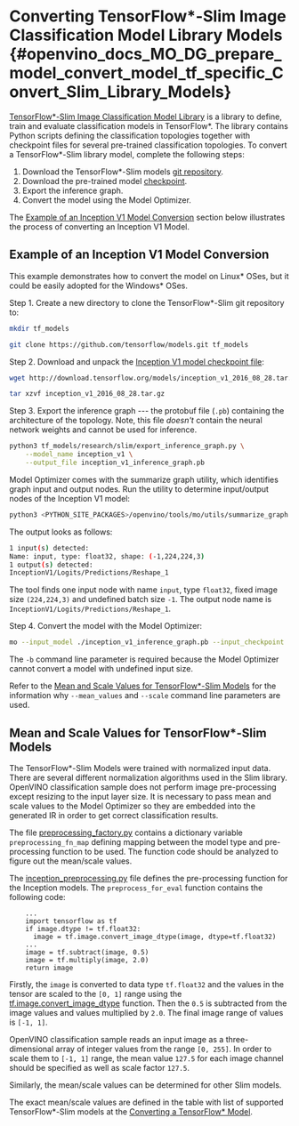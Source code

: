 # Converting TensorFlow*-Slim Image Classification Model Library Models {#openvino_docs_MO_DG_prepare_model_convert_model_tf_specific_Convert_Slim_Library_Models}

<a href="https://github.com/tensorflow/models/tree/master/research/slim/README.md">TensorFlow\*-Slim Image Classification Model Library</a> is a library to define, train and evaluate classification models in TensorFlow\*. The library contains Python scripts defining the classification topologies together with checkpoint files for several pre-trained classification topologies. To convert a TensorFlow\*-Slim library model, complete the following steps: 

1. Download the TensorFlow\*-Slim models [git repository](https://github.com/tensorflow/models).
2. Download the pre-trained model [checkpoint](https://github.com/tensorflow/models/tree/master/research/slim#pre-trained-models).
3. Export the inference graph.
4. Convert the model using the Model Optimizer.

The [Example of an Inception V1 Model Conversion](#example_of_an_inception_v1_model_conversion) section below illustrates the process of converting an Inception V1 Model. 

## Example of an Inception V1 Model Conversion <a name="example_of_an_inception_v1_model_conversion"></a>
This example demonstrates how to convert the model on Linux\* OSes, but it could be easily adopted for the Windows\* OSes.

Step 1. Create a new directory to clone the TensorFlow\*-Slim git repository to:

```sh
mkdir tf_models
```
```sh
git clone https://github.com/tensorflow/models.git tf_models
```

Step 2. Download and unpack the [Inception V1 model checkpoint file](http://download.tensorflow.org/models/inception_v1_2016_08_28.tar.gz):

```sh
wget http://download.tensorflow.org/models/inception_v1_2016_08_28.tar.gz
```
```sh
tar xzvf inception_v1_2016_08_28.tar.gz
```

Step 3. Export the inference graph --- the protobuf file (`.pb`) containing the architecture of the topology. Note, this file *doesn't* contain the neural network weights and cannot be used for inference.

```sh
python3 tf_models/research/slim/export_inference_graph.py \
    --model_name inception_v1 \
    --output_file inception_v1_inference_graph.pb
```

Model Optimizer comes with the summarize graph utility, which identifies graph input and output nodes. Run the utility to determine input/output nodes of the Inception V1 model:
    
```sh
python3 <PYTHON_SITE_PACKAGES>/openvino/tools/mo/utils/summarize_graph.py --input_model ./inception_v1_inference_graph.pb
```

The output looks as follows:<br>
```sh
1 input(s) detected:
Name: input, type: float32, shape: (-1,224,224,3)
1 output(s) detected:
InceptionV1/Logits/Predictions/Reshape_1
```
The tool finds one input node with name `input`, type `float32`, fixed image size `(224,224,3)` and undefined batch size `-1`. The output node name is `InceptionV1/Logits/Predictions/Reshape_1`.<br>

Step 4. Convert the model with the Model Optimizer:

```sh
mo --input_model ./inception_v1_inference_graph.pb --input_checkpoint ./inception_v1.ckpt -b 1 --mean_value [127.5,127.5,127.5] --scale 127.5
```

The `-b` command line parameter is required because the Model Optimizer cannot convert a model with undefined input size.

Refer to the [Mean and Scale Values for TensorFlow\*-Slim Models](#tf_slim_mean_scale_values) for the information why `--mean_values` and `--scale` command line parameters are used.

## Mean and Scale Values for TensorFlow\*-Slim Models <a name="tf_slim_mean_scale_values"></a>
The TensorFlow\*-Slim Models were trained with normalized input data. There are several different normalization algorithms used in the Slim library. OpenVINO classification sample does not perform image pre-processing except resizing to the input layer size. It is necessary to pass mean and scale values to the Model Optimizer so they are embedded into the generated IR in order to get correct classification results.

The file [preprocessing_factory.py](https://github.com/tensorflow/models/blob/master/research/slim/preprocessing/preprocessing_factory.py) contains a dictionary variable `preprocessing_fn_map` defining mapping between the model type and pre-processing function to be used. The function code should be analyzed to figure out the mean/scale values. 

The [inception_preprocessing.py](https://github.com/tensorflow/models/blob/master/research/slim/preprocessing/inception_preprocessing.py) file defines the pre-processing function for the Inception models. The `preprocess_for_eval` function contains the following code:

```python3
    ...
    import tensorflow as tf
    if image.dtype != tf.float32:
      image = tf.image.convert_image_dtype(image, dtype=tf.float32)
    ...
    image = tf.subtract(image, 0.5)
    image = tf.multiply(image, 2.0)
    return image
```

Firstly, the `image` is converted to data type `tf.float32` and the values in the tensor are scaled to the `[0, 1]` range using the [tf.image.convert_image_dtype](https://www.tensorflow.org/api_docs/python/tf/image/convert_image_dtype) function. Then the `0.5` is subtracted from the image values and values multiplied by `2.0`. The final image range of values is `[-1, 1]`.

OpenVINO classification sample reads an input image as a three-dimensional array of integer values from the range `[0, 255]`. In order to scale them to `[-1, 1]` range, the mean value `127.5` for each image channel should be specified as well as scale factor `127.5`.

Similarly, the mean/scale values can be determined for other Slim models.

The exact mean/scale values are defined in the table with list of supported TensorFlow\*-Slim models at the [Converting a TensorFlow* Model](../Convert_Model_From_TensorFlow.md).